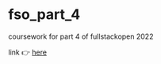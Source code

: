 # fso_part_4

coursework for part 4 of fullstackopen 2022

link :point_right: [here](https://fullstackopen.com/en/part4)
